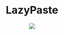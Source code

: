 <h1 align="center">LazyPaste</h1>

<div align="center">
    <img src="https://github.com/21andrewchang/LazyPaste/blob/main/assets/autofillscript.gif">
</div>
